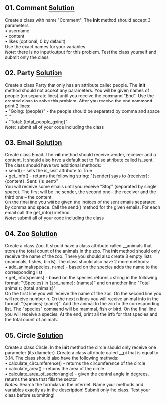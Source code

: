## **01.	Comment** [Solution](https://github.com/elenaborisova/Python-Fundamentals/blob/main/11.%20Objects%20and%20Classes%20-%20Lab/01_comment.py)
Create a class with name "Comment". The __init__ method should accept 3 parameters  
•	username  
•	content  
•	likes (optional, 0 by default)  
Use the exact names for your variables  
*Note:* there is no input/output for this problem. Test the class yourself and submit only the class


## **02.	Party** [Solution](https://github.com/elenaborisova/Python-Fundamentals/blob/main/11.%20Objects%20and%20Classes%20-%20Lab/02_party.py)
Create a class Party that only has an attribute called people. The __init__ method should not accept any parameters. You will be given names of people (on separate lines) until you receive the command "End". Use the created class to solve this problem. After you receive the end command print 2 lines:  
•	"Going: {people}" - the people should be separated by comma and space ", "  
•	"Total: {total_people_going}"  
*Note:* submit all of your code including the class


## **03.	Email** [Solution](https://github.com/elenaborisova/Python-Fundamentals/blob/main/11.%20Objects%20and%20Classes%20-%20Lab/03_email.py)
Create class Email. The __init__ method should receive sender, receiver and a content. It should also have a default set to False attribute called is_sent. The class should have two additional methods:  
•	send() - sets the is_sent attribute to True  
•	get_info() - returns the following string: "{sender} says to {receiver}: {content}. Sent: {is_sent}"  
You will receive some emails until you receive "Stop" (separated by single space). The first will be the sender, the second one – the receiver and the third one – the content  
On the final line you will be given the indices of the sent emails separated by comma and space. Call the send() method for the given emails. For each email call the get_info() method  
*Note:* submit all of your code including the class


## **04.	Zoo** [Solution](https://github.com/elenaborisova/Python-Fundamentals/blob/main/11.%20Objects%20and%20Classes%20-%20Lab/04_zoo.py)
Create a class Zoo. It should have a class attribute called __animals that stores the total count of the animals in the zoo. The __init__ method should only receive the name of the zoo. There you should also create 3 empty lists (mammals, fishes, birds). The class should also have 2 more methods:  
•	add_animal(species, name) - based on the species adds the name to the corresponding list  
•	get_info(species) - based on the species returns a string in the following format: "{Species} in {zoo_name}: {names}" and on another line "Total animals: {total_animals}"   
On the first line you will receive the name of the zoo. On the second line you will receive number n. On the next n lines you will receive animal info in the format: "{species} {name}". Add the animal to the zoo to the corresponding list. The "species" command will be mammal, fish or bird. On the final line you will receive a spеcies. At the end, print all the info for that species and the total count of animals.


## **05.	Circle** [Solution](https://github.com/elenaborisova/Python-Fundamentals/blob/main/11.%20Objects%20and%20Classes%20-%20Lab/05_circle.py)
Create a class Circle. In the __init__ method the circle should only receive one parameter (its diameter). Create a class attribute called __pi that is equal to 3.14. The class should also have the following methods:  
•	calculate_circumference() - returns the circumference of the circle  
•	calculate_area() - returns the area of the circle  
•	calculate_area_of_sector(angle) - given the central angle in degrees, returns the area that fills the sector  
*Notes:* Search the formulas in the internet. Name your methods and variables exactly as in the description! Submit only the class. Test your class before submitting!


